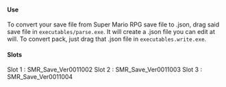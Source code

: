 #### Use

To convert your save file from Super Mario RPG save file to .json, drag said save file in `executables/parse.exe`. It will create a .json file you can edit at will. To convert pack, just drag that .json file in `executables.write.exe`.

#### Slots

Slot 1 : SMR_Save_Ver0011002
Slot 2 : SMR_Save_Ver0011003
Slot 3 : SMR_Save_Ver0011004